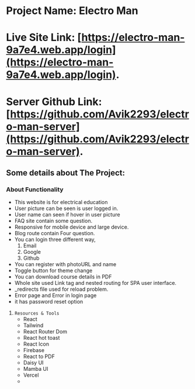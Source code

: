 # Project Name: Electro Man

# Live Site Link: [https://electro-man-9a7e4.web.app/login](https://electro-man-9a7e4.web.app/login).

# Server Github Link: [https://github.com/Avik2293/electro-man-server](https://github.com/Avik2293/electro-man-server).

## Some details about The Project:

### About Functionality
* This website is for electrical education
* User picture can be seen is user logged in.
* User name can seen if hover in user picture
* FAQ site contain some question.
* Responsive for mobile device and large device.
* Blog route contain Four question.
* You can login three different way,
    1. Email
    2. Google
    3. Github
* You can register with photoURL and name
* Toggle button for theme change
* You can download course details in PDF
* Whole site used Link tag and nested routing for SPA user interface. 
* _redirects file used for reload problem.
* Error page and Error in login page 
* it has password reset option


1. `Resources & Tools`
    * React
    * Tailwind
    * React Router Dom
    * React hot toast
    * React Icon
    * Firebase
    * React to PDF
    * Daisy UI
    * Mamba UI
    * Vercel
    * 

